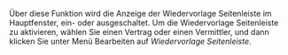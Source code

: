 Über diese Funktion wird die Anzeige der Wiedervorlage Seitenleiste im Hauptfenster, ein- oder ausgeschaltet. Um die Wiedervorlage Seitenleiste zu aktivieren, wählen Sie einen Vertrag oder einen Vermittler, und dann klicken Sie unter Menü Bearbeiten auf *Wiedervorlage Seitenleiste*.
